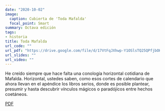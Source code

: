 ```yaml
---
date: "2020-10-02"
image:
  caption: Cubierta de 'Toda Mafalda'
  focal_point: Smart
summary: Octava edición
tags:
- historia
title: Toda Mafalda
url_code: ""
url_pdf: "https://drive.google.com/file/d/17VtFqJXhwp-Y1OSlsTQ25QPfjbOHtgMm/view?usp=sharing"
url_slides: ""
url_video: ""
---
```


He creído siempre que hace falta una conología horizontal cotidiana de Mafalda. Horizontal, ustedes saben, como esos cortes de calendario que ahora llevan en el apéndice los libros serios, donde es posible plantear, presumir y hasta descubrir vínculos mágicos o paradójicos entre hechos coetáneos.

<div class="btn-links mb-3">
<a class="btn btn-outline-primary my-1 mr-1" href="https://drive.google.com/file/d/17VtFqJXhwp-Y1OSlsTQ25QPfjbOHtgMm/view?usp=sharing" target="_blank" rel="noopener">
  PDF
</a>
</div>